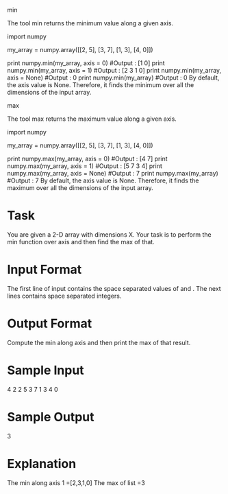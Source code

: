 min

The tool min returns the minimum value along a given axis.

import numpy

my_array = numpy.array([[2, 5], 
                        [3, 7],
                        [1, 3],
                        [4, 0]])

print numpy.min(my_array, axis = 0)         #Output : [1 0]
print numpy.min(my_array, axis = 1)         #Output : [2 3 1 0]
print numpy.min(my_array, axis = None)      #Output : 0
print numpy.min(my_array)                   #Output : 0
By default, the axis value is None. Therefore, it finds the minimum over all the dimensions of the input array.

max

The tool max returns the maximum value along a given axis.

import numpy

my_array = numpy.array([[2, 5], 
                        [3, 7],
                        [1, 3],
                        [4, 0]])

print numpy.max(my_array, axis = 0)         #Output : [4 7]
print numpy.max(my_array, axis = 1)         #Output : [5 7 3 4]
print numpy.max(my_array, axis = None)      #Output : 7
print numpy.max(my_array)                   #Output : 7
By default, the axis value is None. Therefore, it finds the maximum over all the dimensions of the input array.



# Task

You are given a 2-D array with dimensions X.
Your task is to perform the min function over axis  and then find the max of that.

# Input Format

The first line of input contains the space separated values of  and .
The next  lines contains  space separated integers.

# Output Format

Compute the min along axis  and then print the max of that result.

# Sample Input

4 2
2 5
3 7
1 3
4 0

# Sample Output

3

# Explanation

The min along axis 1 =[2,3,1,0] 
The max of list =3 
